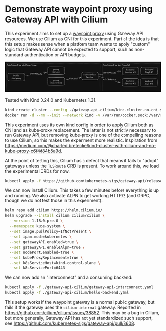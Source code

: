 # Demonstrate waypoint proxy using Gateway API with Cilium

This experiment aims to set up a [waypoint proxy](https://istio.io/latest/docs/ambient/usage/waypoint/) using Gateway API resources. We use Cilium as CNI for this experiment. Part of the idea is that this setup makes sense when a platform team wants to apply "custom" logic that Gateway API cannot be expected to support, such as non-standard authentication or API budgets.

![waypoint proxy](./waypoint-proxy.png)

Tested with Kind 0.24.0 and Kubernetes 1.31.

```bash
kind create cluster --config ./gateway-api-cilium/kind-cluster-no-cni.yaml
docker run -d --rm --init --network kind -v /var/run/docker.sock:/var/run/docker.sock registry.k8s.io/cloud-provider-kind/cloud-controller-manager:v0.6.0
```

This experiment uses its own kind config in order to apply Cilium both as CNI and as kube-proxy replacement. The latter is not strictly necessary to run Gateway API, but removing kube-proxy is one of the compelling reasons to use Cilium, so this makes the experiment more realistic. Inspiration from https://medium.com/@charled.breteche/kind-cluster-with-cilium-and-no-kube-proxy-c6f4d84b5a9d.

At the point of testing this, Cilium has a defect that means it fails to "adopt" gateways unless the `TLSRoute` CRD is present. To work around this, we load the experimental CRDs for now.

```bash
kubectl apply -f https://github.com/kubernetes-sigs/gateway-api/releases/download/v1.2.1/experimental-install.yaml
```

We can now install Cilium. This takes a few minutes before everything is up and running. We also activate ALPN to get working HTTP/2 (and GRPC, though we do not test those in this experiment).

```bash
helm repo add cilium https://helm.cilium.io/
helm upgrade --install cilium cilium/cilium \
  --version 1.18.0.pre.0 \
  --namespace kube-system \
  --set image.pullPolicy=IfNotPresent \
  --set ipam.mode=kubernetes \
  --set gatewayAPI.enabled=true \
  --set gatewayAPI.enableAlpn=true \
  --set nodePort.enabled=true \
  --set kubeProxyReplacement=true \
  --set k8sServiceHost=kind-control-plane \
  --set k8sServicePort=6443
```

We can now add an "interconnect" and a consuming backend:

```bash
kubectl apply -f ./gateway-api-cilium/gateway-api-interconnect.yaml
kubectl apply -f ./gateway-api-cilium/hello-backend.yaml
```

This setup works if the waypoint gateway is a normal public gateway, but fails if the gateway uses the `cilium-internal` gateway. Reported in https://github.com/cilium/cilium/issues/38852. This may be a bug in Cilium, but more generally, Gateway API has not yet standardized such support, see https://github.com/kubernetes-sigs/gateway-api/pull/3608.
